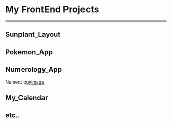 # My FrontEnd Projects
---

## Sunplant_Layout
## Pokemon_App
## Numerology_App

Numerology[image](https://user-images.githubusercontent.com/65331756/118103515-95c11b80-b40c-11eb-8d7b-0c29f84e92ad.png)

## My_Calendar
## etc..
